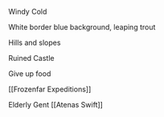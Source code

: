 Windy Cold

White border blue background, leaping trout

Hills and slopes

Ruined Castle

Give up food

[[Frozenfar Expeditions]]

Elderly Gent
[[Atenas Swift]]
